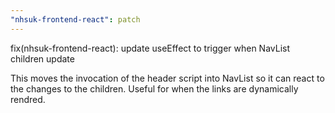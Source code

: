 ```yaml
---
"nhsuk-frontend-react": patch
---
```


fix(nhsuk-frontend-react): update useEffect to trigger when NavList children update

This moves the invocation of the header script into NavList so it can react to the changes to the children. Useful for when the links are dynamically rendred.
